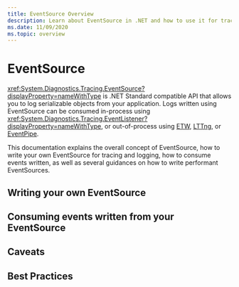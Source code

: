 ```yaml
---
title: EventSource Overview
description: Learn about EventSource in .NET and how to use it for tracing your .NET applications.
ms.date: 11/09/2020
ms.topic: overview
---
```


# EventSource

<xref:System.Diagnostics.Tracing.EventSource?displayProperty=nameWithType> is .NET Standard compatible API that allows you to log serializable objects from your application. Logs written using EventSource can be consumed in-process using <xref:System.Diagnostics.Tracing.EventListener?displayProperty=nameWithType>, or out-of-process using [ETW](/windows/win32/etw/event-tracing-portal), [LTTng](./trace-perfcollect-lttng.md), or [EventPipe](./eventpipe.md).

This documentation explains the overall concept of EventSource, how to write your own EventSource for tracing and logging, how to consume events written, as well as several guidances on how to write performant EventSources.

## Writing your own EventSource


## Consuming events written from your EventSource


## Caveats


## Best Practices


## 


## 


